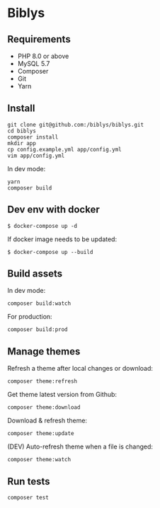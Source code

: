 # Biblys

## Requirements

- PHP 8.0 or above
- MySQL 5.7
- Composer
- Git
- Yarn

## Install

```console
git clone git@github.com:/biblys/biblys.git
cd biblys
composer install
mkdir app
cp config.example.yml app/config.yml
vim app/config.yml
```

In dev mode:

```console
yarn
composer build
```

## Dev env with docker

```
$ docker-compose up -d
```

If docker image needs to be updated:


```
$ docker-compose up --build
```

## Build assets

In dev mode:

```console
composer build:watch
```

For production:

```console
composer build:prod
```

## Manage themes

Refresh a theme after local changes or download:

```console
composer theme:refresh
```

Get theme latest version from Github:

```console
composer theme:download
```

Download & refresh theme:

```console
composer theme:update
```

(DEV) Auto-refresh theme when a file is changed:

```console
composer theme:watch
```

## Run tests

```console
composer test
```
